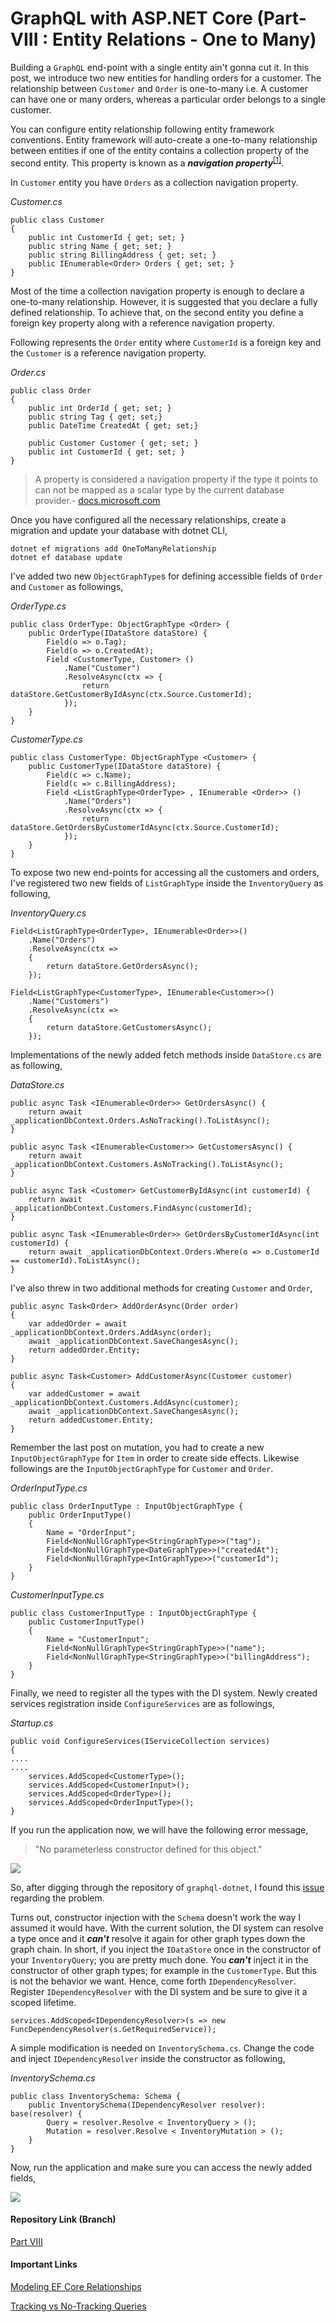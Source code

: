 # GraphQL with ASP.NET Core (Part- VIII : Entity Relations - One to Many)

Building a `GraphQL` end-point with a single entity ain't gonna cut it. In this post, we introduce two new entities for handling orders for a customer. The relationship between `Customer` and `Order` is one-to-many i.e. A customer can have one or many orders, whereas a particular order belongs to a single customer.

You can configure entity relationship following entity framework conventions. Entity framework will auto-create a one-to-many relationship between entities if one of the entity contains a collection property of the second entity. This property is known as a ***navigation property***<sup>[[1]](#navigation)</sup>.

In `Customer` entity you have `Orders` as a collection navigation property. 

*Customer.cs*

```
public class Customer
{
    public int CustomerId { get; set; }
    public string Name { get; set; }
    public string BillingAddress { get; set; }
    public IEnumerable<Order> Orders { get; set; }
}
```

Most of the time a collection navigation property is enough to declare a one-to-many relationship. However, it is suggested that you declare a fully defined relationship. To achieve that, on the second entity you define a foreign key property along with a reference navigation property. 

Following represents the `Order` entity where `CustomerId` is a foreign key and the `Customer` is a reference navigation property.

*Order.cs*

```
public class Order
{
    public int OrderId { get; set; }
    public string Tag { get; set;}
    public DateTime CreatedAt { get; set;}

    public Customer Customer { get; set; }
    public int CustomerId { get; set; }
}
```

<blockquote id="navigation">
<p>A property is considered a navigation property if the type it points to can not be mapped as a scalar type by the current database provider.- <a href="https://docs.microsoft.com/en-us/ef/core/modeling/relationships#conventions">docs.microsoft.com</a></p>
</blockquote>

Once you have configured all the necessary relationships, create a migration and update your database with dotnet CLI,

```
dotnet ef migrations add OneToManyRelationship
dotnet ef database update
```

I've added two new `ObjectGraphType`s for defining accessible fields of `Order` and `Customer` as followings,

*OrderType.cs*

```
public class OrderType: ObjectGraphType <Order> {
    public OrderType(IDataStore dataStore) {
        Field(o => o.Tag);
        Field(o => o.CreatedAt);
        Field <CustomerType, Customer> ()
            .Name("Customer")
            .ResolveAsync(ctx => {
                return dataStore.GetCustomerByIdAsync(ctx.Source.CustomerId);
            });
    }
}
```

*CustomerType.cs*

```
public class CustomerType: ObjectGraphType <Customer> {
    public CustomerType(IDataStore dataStore) {
        Field(c => c.Name);
        Field(c => c.BillingAddress);
        Field <ListGraphType<OrderType> , IEnumerable <Order>> ()
            .Name("Orders")
            .ResolveAsync(ctx => {
                return dataStore.GetOrdersByCustomerIdAsync(ctx.Source.CustomerId);
            });
    }
}
```

To expose two new end-points for accessing all the customers and orders, I've registered two new fields of `ListGraphType` inside the `InventoryQuery` as following,

*InventoryQuery.cs*

```
Field<ListGraphType<OrderType>, IEnumerable<Order>>()
    .Name("Orders")
    .ResolveAsync(ctx =>
    {
	    return dataStore.GetOrdersAsync();
    });

Field<ListGraphType<CustomerType>, IEnumerable<Customer>>()
    .Name("Customers")
    .ResolveAsync(ctx =>
    {
        return dataStore.GetCustomersAsync();
    });
```

Implementations of the newly added fetch methods inside `DataStore.cs` are as following,

*DataStore.cs*

```
public async Task <IEnumerable<Order>> GetOrdersAsync() {
    return await _applicationDbContext.Orders.AsNoTracking().ToListAsync();
}

public async Task <IEnumerable<Customer>> GetCustomersAsync() {
    return await _applicationDbContext.Customers.AsNoTracking().ToListAsync();
}

public async Task <Customer> GetCustomerByIdAsync(int customerId) {
    return await _applicationDbContext.Customers.FindAsync(customerId);
}

public async Task <IEnumerable<Order>> GetOrdersByCustomerIdAsync(int customerId) {
    return await _applicationDbContext.Orders.Where(o => o.CustomerId == customerId).ToListAsync();
}
```

I've also threw in two additional methods for creating `Customer` and `Order`,

```
public async Task<Order> AddOrderAsync(Order order)
{
    var addedOrder = await _applicationDbContext.Orders.AddAsync(order);
    await _applicationDbContext.SaveChangesAsync();
    return addedOrder.Entity;
}

public async Task<Customer> AddCustomerAsync(Customer customer)
{         
    var addedCustomer = await _applicationDbContext.Customers.AddAsync(customer);
    await _applicationDbContext.SaveChangesAsync();
	return addedCustomer.Entity;
}
```

Remember the last post on mutation, you had to create a new `InputObjectGraphType` for `Item` in order to create side effects. Likewise followings are the `InputObjectGraphType` for `Customer` and `Order`.

*OrderInputType.cs*

```
public class OrderInputType : InputObjectGraphType {
	public OrderInputType()
	{
		Name = "OrderInput";
		Field<NonNullGraphType<StringGraphType>>("tag");
		Field<NonNullGraphType<DateGraphType>>("createdAt");
		Field<NonNullGraphType<IntGraphType>>("customerId");
	}
}
```

*CustomerInputType.cs*

```
public class CustomerInputType : InputObjectGraphType {
	public CustomerInputType()
	{
		Name = "CustomerInput";
		Field<NonNullGraphType<StringGraphType>>("name");
		Field<NonNullGraphType<StringGraphType>>("billingAddress");
	}
}
```

Finally, we need to register all the types with the DI system. Newly created services registration inside `ConfigureServices` are as followings,

*Startup.cs*

```
public void ConfigureServices(IServiceCollection services)
{ 
....
....
    services.AddScoped<CustomerType>();
    services.AddScoped<CustomerInput>();
    services.AddScoped<OrderType>();
    services.AddScoped<OrderInputType>();
}
```
If you run the application now, we will have the following error message,

> "No parameterless constructor defined for this object."

<a href="https://4.bp.blogspot.com/-AOg-TIulONg/WxV_3ieUNUI/AAAAAAAAB7E/wFYSNtdFkqsIANe7gUjP1dRqfJUiIQ9RQCLcBGAs/s1600/error.png" imageanchor="1" ><img border="0" src="https://4.bp.blogspot.com/-AOg-TIulONg/WxV_3ieUNUI/AAAAAAAAB7E/wFYSNtdFkqsIANe7gUjP1dRqfJUiIQ9RQCLcBGAs/s1600/error.png" data-original-width="1600" data-original-height="411" /></a>

So, after digging through the repository of `graphql-dotnet`, I found this [issue](https://github.com/graphql-dotnet/graphql-dotnet/issues/616) regarding the problem.

Turns out, constructor injection with the `Schema` doesn't work the way I assumed it would have. With the current solution, the DI system can resolve a type once and it ***can't*** resolve it again for other graph types down the graph chain. In short, if you inject the `IDataStore` once in the constructor of your `InventoryQuery`; you are pretty much done. You ***can't*** inject it in the constructor of other graph types; for example in the `CustomerType`. But this is not the behavior we want. Hence, come forth `IDependencyResolver`. Register `IDependencyResolver` with the DI system and be sure to give it a scoped lifetime.

```
services.AddScoped<IDependencyResolver>(s => new FuncDependencyResolver(s.GetRequiredService));
```

A simple modification is needed on `InventorySchema.cs`. Change the code and inject `IDependencyResolver` inside the constructor as following,

*InventorySchema.cs*

```
public class InventorySchema: Schema {
    public InventorySchema(IDependencyResolver resolver): base(resolver) {
        Query = resolver.Resolve < InventoryQuery > ();
        Mutation = resolver.Resolve < InventoryMutation > ();
    }
}
```

Now, run the application and make sure you can access the newly added fields,


<a href="https://1.bp.blogspot.com/-y8-LcxzBvTI/WxWFSe03YpI/AAAAAAAAB7Q/0dVa8QEX9iUEc-0nYoG2ZjJ9F60LwpjqQCLcBGAs/s1600/query.png" imageanchor="1" ><img border="0" src="https://1.bp.blogspot.com/-y8-LcxzBvTI/WxWFSe03YpI/AAAAAAAAB7Q/0dVa8QEX9iUEc-0nYoG2ZjJ9F60LwpjqQCLcBGAs/s1600/query.png" data-original-width="1600" data-original-height="744" /></a>

#### Repository Link (Branch)

[Part VIII](https://github.com/fiyazbinhasan/GraphQLCore/tree/Part_VIII_Entity_Relations_One_To_Many)

#### Important Links

[Modeling EF Core Relationships](https://docs.microsoft.com/en-us/ef/core/modeling/relationships)

[Tracking vs No-Tracking Queries](https://docs.microsoft.com/en-us/ef/core/querying/tracking)
